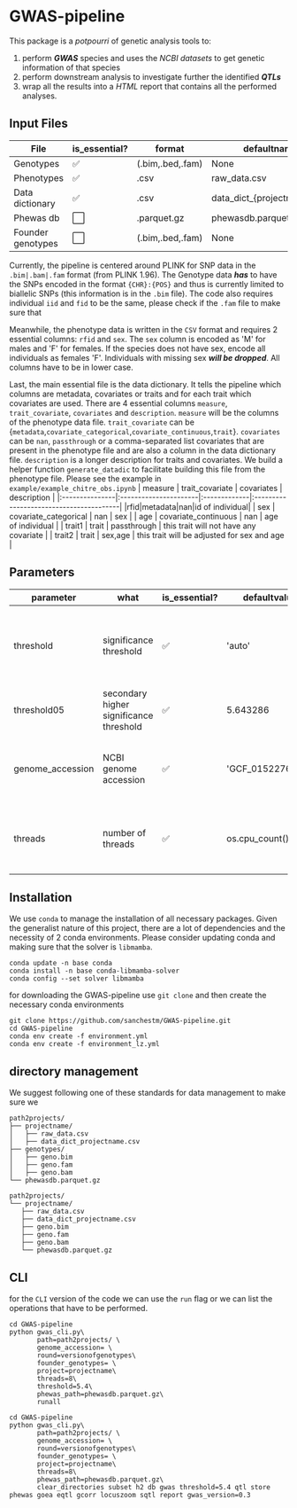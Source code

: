 # GWAS-pipeline

This package is a *potpourri* of genetic analysis tools to:
1) perform ***GWAS*** species and uses the *NCBI datasets* to get genetic information of that species
2) perform downstream analysis to investigate further the identified ***QTLs***
3) wrap all the results into a *HTML* report that contains all the performed analyses.

## Input Files 

| File    | is_essential? | format | defaultname |
| --------| ------------ | ------ | --------- |
| Genotypes  | ✅    | (.bim,.bed,.fam) | None |
| Phenotypes | ✅    | .csv    | raw_data.csv |
| Data dictionary | ✅    | .csv | data_dict_{projectname}.csv| 
| Phewas db  | ⬜️    | .parquet.gz | phewasdb.parquet.gz |
| Founder genotypes| ⬜️ |(.bim,.bed,.fam) | None |

Currently, the pipeline is centered around PLINK for SNP data in the `.bim|.bam|.fam` format (from PLINK 1.96). The Genotype data ***has*** to have the SNPs encoded in the format `{CHR}:{POS}` and thus is currently limited to biallelic SNPs (this information is in the `.bim` file). The code also requires individual `iid` and `fid` to be the same, please check if the `.fam` file to make sure that  

Meanwhile, the phenotype data is written in the `CSV` format and requires 2 essential columns: `rfid` and `sex`. The `sex` column is encoded as 'M' for males and 'F' for females. If the species does not have sex, encode all individuals as females 'F'. Individuals with missing sex ***will be dropped***. All columns have to be in lower case.

Last, the main essential file is the data dictionary. It tells the pipeline which columns are metadata, covariates or traits and for each trait which covariates are used. There are 4 essential columns `measure`, `trait_covariate`, `covariates` and `description`. `measure` will be the columns of the phenotype data file. `trait_covariate` can be {`metadata`,`covariate_categorical`,`covariate_continuous`,`trait`}. `covariates` can be `nan`, `passthrough` or a comma-separated list covariates that are present in the phenotype file and are also a column in the data dictionary file. `description` is a longer description for traits and covariates. We build a helper function `generate_datadic` to facilitate building this file from the phenotype file. Please see the example in `example/example_chitre_obs.ipynb`
| measure        | trait_covariate       | covariates   | description                             |
|:---------------|:----------------------|:-------------|:----------------------------------------|
|rfid|metadata|nan|id of individual|
| sex            | covariate_categorical | nan          | sex                                     |
| age            | covariate_continuous  | nan          | age of individual                       |
| trait1         | trait                 | passthrough  | this trait will not have any covariate |
| trait2         | trait                 | sex,age  | this trait will be adjusted for sex and age |

## Parameters

| parameter    | what |is_essential? | defaultvalue | note |
| --------|--- |------------ | --------- |  ---- |
| threshold| significance threshold  | ✅    |  'auto' | if auto, it will calculate the threshold with 1000 normal traits, this will increase the wall time by a lot |
| threshold05| secondary higher significance threshold | ✅    | 5.643286 |
| genome_accession| NCBI genome accession | ✅    | 'GCF_015227675.2' | if run in the notebook errors will trigger a helper function to find the genome_accession, requires user input |
| threads|  number of threads | ✅ | os.cpu_count() | in a HPC please set this value, because the os.cpu_count() can differ to the resources requested |

## Installation

We use `conda` to manage the installation of all necessary packages. Given the generalist nature of this project, there are a lot of dependencies and the necessity of 2 conda environments. Please consider updating conda and making sure that the solver is `libmamba`.

```
conda update -n base conda
conda install -n base conda-libmamba-solver
conda config --set solver libmamba
```

for downloading the GWAS-pipeline use `git clone` and then create the necessary conda environments

```
git clone https://github.com/sanchestm/GWAS-pipeline.git
cd GWAS-pipeline
conda env create -f environment.yml
conda env create -f environment_lz.yml
```

## directory management

We suggest following one of these standards for data management to make sure we 

```plaintext
path2projects/
├── projectname/
│   ├── raw_data.csv
│   ├── data_dict_projectname.csv
├── genotypes/
│   ├── geno.bim
│   ├── geno.fam
│   ├── geno.bam
└── phewasdb.parquet.gz
```
```plaintext
path2projects/
└── projectname/
   ├── raw_data.csv
   ├── data_dict_projectname.csv
   ├── geno.bim
   ├── geno.fam
   ├── geno.bam
   └── phewasdb.parquet.gz
```

## CLI

for the `CLI` version of the code we can use the `run` flag or we can list the operations that have to be performed. 

```
cd GWAS-pipeline
python gwas_cli.py\
       path=path2projects/ \
       genome_accession= \
       round=versionofgenotypes\
       founder_genotypes= \
       project=projectname\
       threads=8\
       threshold=5.4\
       phewas_path=phewasdb.parquet.gz\
       runall
```
```
cd GWAS-pipeline
python gwas_cli.py\
       path=path2projects/ \
       genome_accession= \
       round=versionofgenotypes\
       founder_genotypes= \
       project=projectname\
       threads=8\
       phewas_path=phewasdb.parquet.gz\
       clear_directories subset h2 db gwas threshold=5.4 qtl store phewas goea eqtl gcorr locuszoom sqtl report gwas_version=0.3 
```






